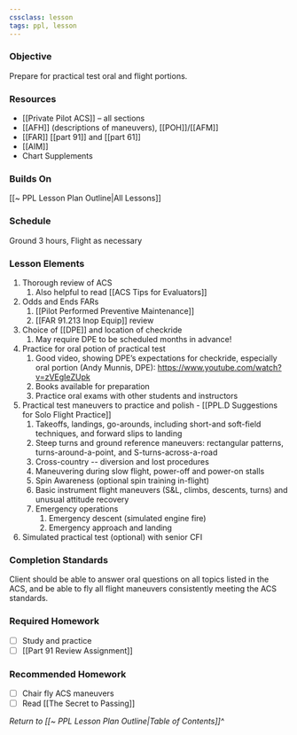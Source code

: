 ```yaml
---
cssclass: lesson
tags: ppl, lesson
---
```

### Objective
Prepare for practical test oral and flight portions.

### Resources
- [[Private Pilot ACS]] – all sections
- [[AFH]] (descriptions of maneuvers), [[POH]]/[[AFM]]
- [[FAR]] [[part 91]] and [[part 61]]
- [[AIM]]
- Chart Supplements

### Builds On
[[~ PPL Lesson Plan Outline|All Lessons]]

### Schedule
Ground 3 hours, Flight as necessary

### Lesson Elements
1. Thorough review of ACS
	1. Also helpful to read [[ACS Tips for Evaluators]]
2. Odds and Ends FARs
	1. [[Pilot Performed Preventive Maintenance]]
	2. [[FAR 91.213 Inop Equip]] review
3. Choice of [[DPE]] and location of checkride
	1. May require DPE to be scheduled months in advance!
4. Practice for oral potion of practical test
	1. Good video, showing DPE’s expectations for checkride, especially oral portion (Andy Munnis, DPE): https://www.youtube.com/watch?v=zVEgIeZUpk
	2. Books available for preparation
	3. Practice oral exams with other students and instructors
5. Practical test maneuvers to practice and polish - [[PPL.D Suggestions for Solo Flight Practice]]
	1. Takeoffs, landings, go-arounds, including short-and soft-field techniques, and forward slips to landing
	2. Steep turns and ground reference maneuvers: rectangular patterns, turns-around-a-point, and S-turns-across-a-road
	3. Cross-country -- diversion and lost procedures
	4. Maneuvering during slow flight, power-off and power-on stalls
	5. Spin Awareness (optional spin training in-flight)
	6. Basic instrument flight maneuvers (S&L, climbs, descents, turns) and unusual attitude recovery
	7. Emergency operations
		1. Emergency descent (simulated engine fire)
		2. Emergency approach and landing
6. Simulated practical test (optional) with senior CFI

### Completion Standards
Client should be able to answer oral questions on all topics listed in the ACS, and be able to fly all flight maneuvers consistently meeting the ACS standards.

### Required Homework
- [ ] Study and practice
- [ ] [[Part 91 Review Assignment]]

### Recommended Homework 
- [ ] Chair fly ACS maneuvers
- [ ] Read [[The Secret to Passing]]

*Return to [[~ PPL Lesson Plan Outline|Table of Contents]]^*